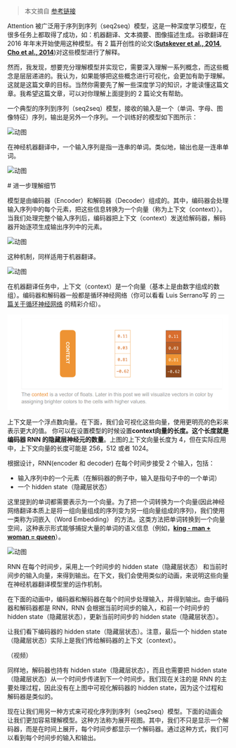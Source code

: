 >  本文摘自 [参考链接](https://zhuanlan.zhihu.com/p/265182368F)

Attention 被广泛用于序列到序列（seq2seq）模型，这是一种深度学习模型，在很多任务上都取得了成功，如：机器翻译、文本摘要、图像描述生成。谷歌翻译在 2016 年年末开始使用这种模型。有 2 篇开创性的论文(**[Sutskever et al., 2014](https://link.zhihu.com/?target=https%3A//papers.nips.cc/paper/5346-sequence-to-sequence-learning-with-neural-networks.pdf)**, **[Cho et al., 2014](https://link.zhihu.com/?target=http%3A//emnlp2014.org/papers/pdf/EMNLP2014179.pdf)**)对这些模型进行了解释。

然而，我发现，想要充分理解模型并实现它，需要深入理解一系列概念，而这些概念是层层递进的。我认为，如果能够把这些概念进行可视化，会更加有助于理解。这就是这篇文章的目标。当然你需要先了解一些深度学习的知识，才能读懂这篇文章。我希望这篇文章，可以对你理解上面提到的 2 篇论文有帮助。

一个典型的序列到序列（seq2seq）模型，接收的输入是一个（单词、字母、图像特征）序列，输出是另外一个序列。一个训练好的模型如下图所示：

![动图](https://pic2.zhimg.com/v2-621a247b57d0f72fd044d13f69f9d7cd_b.webp)

在神经机器翻译中，一个输入序列是指一连串的单词。类似地，输出也是一连串单词。

![动图](https://pic4.zhimg.com/v2-34172bf8ae2a28acaf53e328801a423f_b.webp)

\# 进一步理解细节

模型是由编码器（Encoder）和解码器（Decoder）组成的。其中，编码器会处理输入序列中的每个元素，把这些信息转换为一个向量（称为上下文（context））。当我们处理完整个输入序列后，编码器把上下文（context）发送给解码器，解码器开始逐项生成输出序列中的元素。

![动图](https://pic4.zhimg.com/v2-8e870ccf2859b24dd68f3fc0bc8fed87_b.webp)

这种机制，同样适用于机器翻译。

![动图](https://pic2.zhimg.com/v2-29b3d579bd44c9510e1753ea3a9dc759_b.webp)

在机器翻译任务中，上下文（context）是一个向量（基本上是由数字组成的数组）。编码器和解码器一般都是循环神经网络（你可以看看 Luis Serrano写 的 [一篇关于循环神经网络]([https://www.youtube.com/watch?v=UNmqTiOnRfg](https://link.zhihu.com/?target=https%3A//www.youtube.com/watch%3Fv%3DUNmqTiOnRfg)) 的精彩介绍）。

![](https://raw.githubusercontent.com/lvszl/figure/master/20231012152214.png)



上下文是一个浮点数向量。在下面，我们会可视化这些向量，使用更明亮的色彩来表示更大的值。 你可以在设置模型的时候设置**context向量的长度。这个长度就是编码器 RNN 的隐藏层神经元的数量**。上图的上下文向量长度为 4，但在实际应用中，上下文向量的长度可能是 256，512 或者 1024。

根据设计，RNN(encoder 和 decoder) 在每个时间步接受 2 个输入，包括：

- 输入序列中的一个元素（在解码器的例子中，输入是指句子中的一个单词）
- 一个 hidden state（隐藏层状态）

这里提到的单词都需要表示为一个向量。为了把一个词转换为一个向量(因此神经网络翻译本质上是将一组向量组成的序列变为另一组向量组成的序列)，我们使用一类称为词嵌入（Word Embedding） 的方法。这类方法把单词转换到一个向量空间，这种表示形式能够捕捉大量的单词的语义信息（例如，**[king - man + woman = queen](https://link.zhihu.com/?target=http%3A//p.migdal.pl/2017/01/06/king-man-woman-queen-why.html)**）。

![动图](https://pic3.zhimg.com/v2-697408d12207ea3e73b9c900ffd51d6a_b.webp)

RNN 在每个时间步，采用上一个时间步的 hidden state（隐藏层状态） 和当前时间步的输入向量，来得到输出。在下文，我们会使用类似的动画，来说明这些向量在神经机器翻译模型里的运作机制。

在下面的动画中，编码器和解码器在每个时间步处理输入，并得到输出。由于编码器和解码器都是 RNN，RNN 会根据当前时间步的输入，和前一个时间步的 hidden state（隐藏层状态），更新当前时间步的 hidden state（隐藏层状态）。

让我们看下编码器的 hidden state（隐藏层状态）。注意，最后一个 hidden state（隐藏层状态）实际上是我们传给解码器的上下文（context）。

（视频）

同样地，解码器也持有 hidden state（隐藏层状态），而且也需要把 hidden state（隐藏层状态）从一个时间步传递到下一个时间步。我们现在关注的是 RNN 的主要处理过程，因此没有在上图中可视化解码器的 hidden state，因为这个过程和解码器是类似的。

现在让我们用另一种方式来可视化序列到序列（seq2seq）模型。下面的动画会让我们更加容易理解模型。这种方法称为展开视图。其中，我们不只是显示一个解码器，而是在时间上展开，每个时间步都显示一个解码器。通过这种方式，我们可以看到每个时间步的输入和输出。

